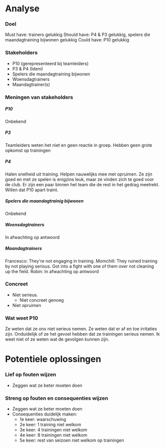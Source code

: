 # Analyse
### Doel
Must have: trainers gelukkig
Should have: P4 & P3 gelukkig, spelers die maandagtraining bijwonen gelukkig
Could have: P10 gelukkig
### Stakeholders
- P10 (gerepresenteerd bij teamleiders)
- P3 & P4 (Idem)
- Spelers die maandagtraining bijwonen
- Woensdagtrainers
- Maandagtrainer(s)

### Meningen van stakeholders
##### P10
Onbekend

##### P3
Teamleiders weten het niet en geen reactie in groep. Hebben geen grote opkomst op trainingen
##### P4
Halen snelheid uit training. Helpen nauwelijks mee met opruimen. Ze zijn goed en met ze spelen is enigzins leuk, maar ze vinden zich te goed voor de club. Er zijn een paar binnen het team die de rest in het gedrag meetrekt.
Willen dat P10 apart traint.

##### Spelers die maandagtrainig bijwonen
Onbekend

##### Woensdagtrainers
In afwachting op antwoord


##### Maandagtrainers
Francesco: They're not engaging in training.
Momchill: They ruined training by not playing serious. Got into a fight with one of them over not cleaning up the field.
Robin: In afwachting op antwoord

### Concreet
- Niet serieus.
	- Niet concreet genoeg
- Niet opruimen

### Wat weet P10
Ze weten dat ze ons niet serieus nemen. Ze weten dat er af en toe irritaties zijn. Onduidelijk of ze het gevoel hebben dat ze trainingen serieus nemen.
Ik weet niet of ze weten wat de gevolgen kunnen zijn.


# Potentiele oplossingen

### Lief op fouten wijzen
- Zeggen wat ze beter moeten doen

### Streng op fouten en consequenties wijzen
- Zeggen wat ze beter moeten doen
- Consequenties duidelijk maken:
	- 1e keer: waarschuwing
	- 2e keer: 1 training niet welkom
	- 3e keer: 4 trainingen niet welkom
	- 4e keer:  8 trainingen niet welkom
	- 5e keer: rest van seizoen niet welkom op trainingen